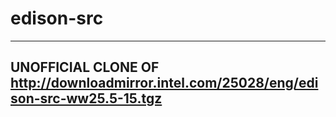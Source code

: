 # edison-src
------------
## UNOFFICIAL CLONE OF http://downloadmirror.intel.com/25028/eng/edison-src-ww25.5-15.tgz
